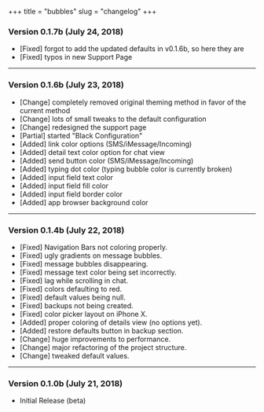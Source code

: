 +++
title = "bubbles"
slug = "changelog"
+++

### Version 0.1.7b (July 24, 2018)

- [Fixed] forgot to add the updated defaults in v0.1.6b, so here they are
- [Fixed] typos in new Support Page

---

### Version 0.1.6b (July 23, 2018)

- [Change] completely removed original theming method in favor of the current method
- [Change] lots of small tweaks to the default configuration
- [Change] redesigned the support page
- [Partial] started "Black Configuration"
- [Added] link color options (SMS/iMessage/Incoming)
- [Added] detail text color option for chat view
- [Added] send button color (SMS/iMessage/Incoming)
- [Added] typing dot color (typing bubble color is currently broken)
- [Added] input field text color
- [Added] input field fill color
- [Added] input field border color
- [Added] app browser background color

---

### Version 0.1.4b (July 22, 2018)

- [Fixed] Navigation Bars not coloring properly.
- [Fixed] ugly gradients on message bubbles.
- [Fixed] message bubbles disappearing.
- [Fixed] message text color being set incorrectly.
- [Fixed] lag while scrolling in chat.
- [Fixed] colors defaulting to red.
- [Fixed] default values being null.
- [Fixed] backups not being created.
- [Fixed] color picker layout on iPhone X.
- [Added] proper coloring of details view (no options yet).
- [Added] restore defaults button in backup section.
- [Change] huge improvements to performance.
- [Change] major refactoring of the project structure.
- [Change] tweaked default values.

---

### Version 0.1.0b (July 21, 2018)

- Initial Release (beta)

